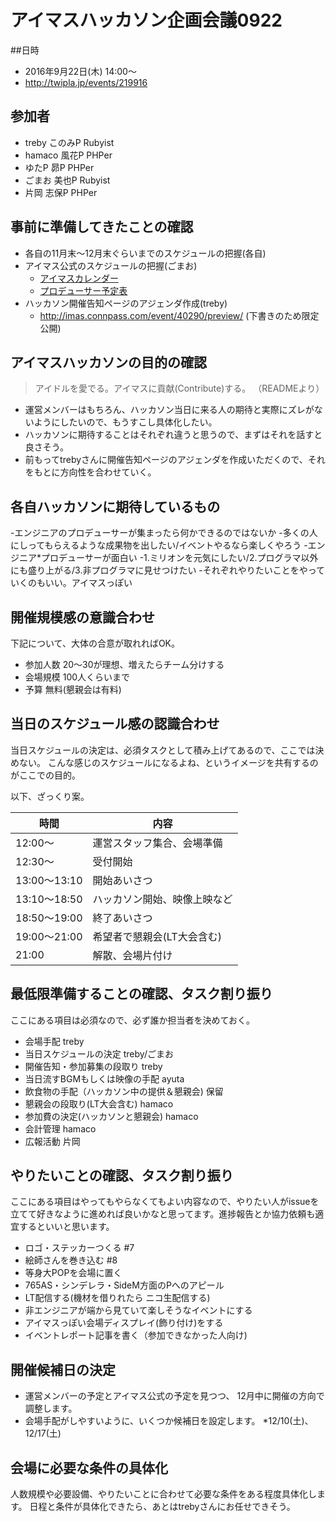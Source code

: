 アイマスハッカソン企画会議0922
===

##日時
- 2016年9月22日(木) 14:00〜
- http://twipla.jp/events/219916

## 参加者
* treby
このみP
Rubyist
* hamaco
風花P
PHPer
* ゆたP
昴P
PHPer
* ごまお
美也P
Rubyist
* 片岡
志保P
PHPer

## 事前に準備してきたことの確認
* 各自の11月末〜12月末ぐらいまでのスケジュールの把握(各自)
* アイマス公式のスケジュールの把握(ごまお)
  * [アイマスカレンダー](https://calendar.google.com/calendar/embed?src=ee9f4d2p39gqvhh7ltqe8esegk%40group.calendar.google.com&ctz=Asia/Tokyo)
  * [プロデューサー予定表](https://calendar.google.com/calendar/embed?src=tuhngun1557l48rdfbkesragj7t14ui6@import.calendar.google.com&ctz=Asia/Tokyo)
* ハッカソン開催告知ページのアジェンダ作成(treby)
  * http://imas.connpass.com/event/40290/preview/ (下書きのため限定公開)

## アイマスハッカソンの目的の確認
> アイドルを愛でる。アイマスに貢献(Contribute)する。
（READMEより）

* 運営メンバーはもちろん、ハッカソン当日に来る人の期待と実際にズレがないようにしたいので、もうすこし具体化したい。
* ハッカソンに期待することはそれぞれ違うと思うので、まずはそれを話すと良さそう。
* 前もってtrebyさんに開催告知ページのアジェンダを作成いただくので、それをもとに方向性を合わせていく。

## 各自ハッカソンに期待しているもの
-エンジニアのプロデューサーが集まったら何かできるのではないか
-多くの人にしってもらえるような成果物を出したい/イベントやるなら楽しくやろう
-エンジニア*プロデューサーが面白い
-1.ミリオンを元気にしたい/2.プログラマ以外にも盛り上がる/3.非プログラマに見せつけたい
-それぞれやりたいことをやっていくのもいい。アイマスっぽい

## 開催規模感の意識合わせ
下記について、大体の合意が取れればOK。

* 参加人数
20〜30が理想、増えたらチーム分けする
* 会場規模
100人くらいまで
* 予算
無料(懇親会は有料)

## 当日のスケジュール感の認識合わせ
当日スケジュールの決定は、必須タスクとして積み上げてあるので、ここでは決めない。
こんな感じのスケジュールになるよね、というイメージを共有するのがここでの目的。

以下、ざっくり案。

|時間          |内容                          |
|--------------|------------------------------|
| 12:00〜      | 運営スタッフ集合、会場準備   |
| 12:30〜      | 受付開始                     |
| 13:00〜13:10 | 開始あいさつ                 |
| 13:10〜18:50 | ハッカソン開始、映像上映など |
| 18:50〜19:00 | 終了あいさつ                 |
| 19:00〜21:00 | 希望者で懇親会(LT大会含む)   |
| 21:00        | 解散、会場片付け             |

## 最低限準備することの確認、タスク割り振り
ここにある項目は必須なので、必ず誰か担当者を決めておく。

* 会場手配 treby
* 当日スケジュールの決定 treby/ごまお
* 開催告知・参加募集の段取り treby
* 当日流すBGMもしくは映像の手配 ayuta
* 飲食物の手配（ハッカソン中の提供＆懇親会) 保留
* 懇親会の段取り(LT大会含む) hamaco
* 参加費の決定(ハッカソンと懇親会) hamaco
* 会計管理 hamaco
* 広報活動 片岡

## やりたいことの確認、タスク割り振り
ここにある項目はやってもやらなくてもよい内容なので、やりたい人がissueを立てて好きなように進めれば良いかなと思ってます。進捗報告とか協力依頼も適宜するといいと思います。

* ロゴ・ステッカーつくる #7
* 絵師さんを巻き込む #8
* 等身大POPを会場に置く
* 765AS・シンデレラ・SideM方面のPへのアピール
* LT配信する(機材を借りれたら ニコ生配信する)
* 非エンジニアが端から見ていて楽しそうなイベントにする
* アイマスっぽい会場ディスプレイ(飾り付け)をする
* イベントレポート記事を書く（参加できなかった人向け)

## 開催候補日の決定
* 運営メンバーの予定とアイマス公式の予定を見つつ、 12月中に開催の方向で調整します。
* 会場手配がしやすいように、いくつか候補日を設定します。
  *12/10(土)、12/17(土)

## 会場に必要な条件の具体化
人数規模や必要設備、やりたいことに合わせて必要な条件をある程度具体化します。
日程と条件が具体化できたら、あとはtrebyさんにお任せできそう。
